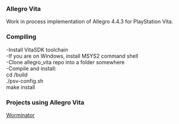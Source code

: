 ### Allegro Vita
Work in process implementation of Allegro 4.4.3 for PlayStation Vita.  

### Compiling
-Install VitaSDK toolchain  
-If you are on Windows, install MSYS2 command shell  
-Clone allegro_vita repo into a folder somewhere  
-Compile and install:  
 cd /build  
 ./psv-config.sh  
 make install  

### Projects using Allegro Vita 
[Worminator](https://github.com/ammeir/worminator)  
